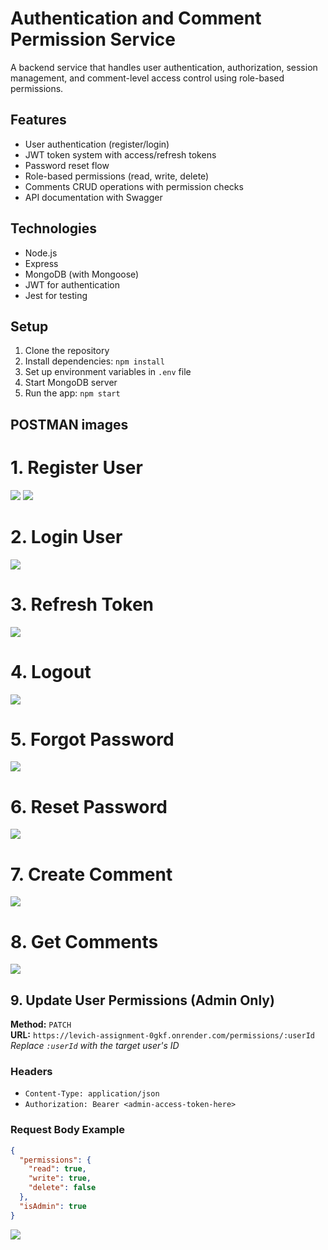 # Authentication and Comment Permission Service

A backend service that handles user authentication, authorization, session management, and comment-level access control using role-based permissions.

## Features

- User authentication (register/login)
- JWT token system with access/refresh tokens
- Password reset flow
- Role-based permissions (read, write, delete)
- Comments CRUD operations with permission checks
- API documentation with Swagger

## Technologies

- Node.js
- Express
- MongoDB (with Mongoose)
- JWT for authentication
- Jest for testing

## Setup

1. Clone the repository
2. Install dependencies: `npm install`
3. Set up environment variables in `.env` file
4. Start MongoDB server
5. Run the app: `npm start`

## POSTMAN images

# 1. Register User
![](assets/register1.jpg)
![](assets/register2.jpg)

# 2. Login User
![](assets/login.jpg)

# 3. Refresh Token
![](assets/refresh.jpg)

# 4. Logout
![](assets/logout.jpg)

# 5. Forgot Password
![](assets/forgot_password.jpg)

# 6. Reset Password
![](assets/reset_password.jpg)

# 7. Create Comment
![](assets/comment1.jpg)

# 8. Get Comments
![](assets/get_comment.jpg)

## 9. Update User Permissions (Admin Only)

**Method:** `PATCH`  
**URL:** `https://levich-assignment-0gkf.onrender.com/permissions/:userId`  
_Replace `:userId` with the target user's ID_

### Headers
- `Content-Type: application/json`  
- `Authorization: Bearer <admin-access-token-here>`

### Request Body Example

```json
{
  "permissions": {
    "read": true,
    "write": true,
    "delete": false
  },
  "isAdmin": true
}
```
![](assets/update_permission.jpg)